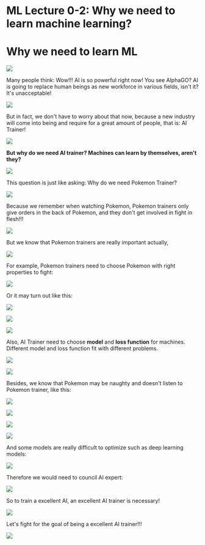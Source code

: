 # ML Lecture 0-2: Why we need to learn machine learning?

# Why we need to learn ML

![](http://tech-blog-pictures.oss-cn-beijing.aliyuncs.com/MachineLearningMoocNotes/Lecture0-2/1.png)

Many people think: Wow!!! AI is so powerful right now! You see AlphaGO? AI is going to replace human beings as new workforce in various fields, isn't it? It's unacceptable!

![](http://tech-blog-pictures.oss-cn-beijing.aliyuncs.com/MachineLearningMoocNotes/Lecture0-2/2.png)

But in fact, we don't have to worry about that now, because a new industry will come into being and require for a great amount of people, that is: AI Trainer!

![](http://tech-blog-pictures.oss-cn-beijing.aliyuncs.com/MachineLearningMoocNotes/Lecture0-2/3.png)

**But why do we need AI trainer? Machines can learn by themselves, aren't they?**

![](http://tech-blog-pictures.oss-cn-beijing.aliyuncs.com/MachineLearningMoocNotes/Lecture0-2/4.png)

This question is just like asking: Why do we need Pokemon Trainer?

![](http://tech-blog-pictures.oss-cn-beijing.aliyuncs.com/MachineLearningMoocNotes/Lecture0-2/5.png)

Because we remember when watching Pokemon, Pokemon trainers only give orders in the back of Pokemon, and they don't get involved in fight in flesh!!!

![](http://tech-blog-pictures.oss-cn-beijing.aliyuncs.com/MachineLearningMoocNotes/Lecture0-2/6.png)

But we know that Pokemon trainers are really important actually, 

![](http://tech-blog-pictures.oss-cn-beijing.aliyuncs.com/MachineLearningMoocNotes/Lecture0-2/7.png)

For example, Pokemon trainers need to choose Pokemon with right properties to fight:

![](http://tech-blog-pictures.oss-cn-beijing.aliyuncs.com/MachineLearningMoocNotes/Lecture0-2/8.png)

Or it may turn out like this:

![](http://tech-blog-pictures.oss-cn-beijing.aliyuncs.com/MachineLearningMoocNotes/Lecture0-2/9.png)

![](http://tech-blog-pictures.oss-cn-beijing.aliyuncs.com/MachineLearningMoocNotes/Lecture0-2/10.png)

![](http://tech-blog-pictures.oss-cn-beijing.aliyuncs.com/MachineLearningMoocNotes/Lecture0-2/11.png)

Also, AI Trainer need to choose **model** and **loss function** for machines. Different model and loss function fit with different problems.

![](http://tech-blog-pictures.oss-cn-beijing.aliyuncs.com/MachineLearningMoocNotes/Lecture0-2/12.png)

![](http://tech-blog-pictures.oss-cn-beijing.aliyuncs.com/MachineLearningMoocNotes/Lecture0-2/13.png)

Besides, we know that Pokemon may be naughty and doesn't listen to Pokemon trainer, like this:

![](http://tech-blog-pictures.oss-cn-beijing.aliyuncs.com/MachineLearningMoocNotes/Lecture0-2/14.png)

![](http://tech-blog-pictures.oss-cn-beijing.aliyuncs.com/MachineLearningMoocNotes/Lecture0-2/15.png)

![](http://tech-blog-pictures.oss-cn-beijing.aliyuncs.com/MachineLearningMoocNotes/Lecture0-2/16.png)

![](http://tech-blog-pictures.oss-cn-beijing.aliyuncs.com/MachineLearningMoocNotes/Lecture0-2/17.png)

And some models are really difficult to optimize such as deep learning models:

![](http://tech-blog-pictures.oss-cn-beijing.aliyuncs.com/MachineLearningMoocNotes/Lecture0-2/18.png)

Therefore we would need to council AI expert:

![](http://tech-blog-pictures.oss-cn-beijing.aliyuncs.com/MachineLearningMoocNotes/Lecture0-2/19.png)

So to train a excellent AI, an excellent AI trainer is necessary!

![](http://tech-blog-pictures.oss-cn-beijing.aliyuncs.com/MachineLearningMoocNotes/Lecture0-2/20.png)

Let's fight for the goal of being a excellent AI trainer!!!

![](http://tech-blog-pictures.oss-cn-beijing.aliyuncs.com/MachineLearningMoocNotes/Lecture0-2/21.png)



